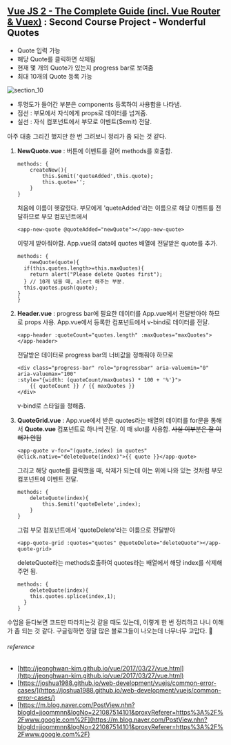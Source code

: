 ## [Vue JS 2 - The Complete Guide (incl. Vue Router & Vuex)](https://www.udemy.com/vuejs-2-the-complete-guide/) : Second Course Project - Wonderful Quotes

* Quote 입력 가능
* 해당 Quote를 클릭하면 삭제됨
* 현재 몇 개의 Quote가 있는지 progress bar로 보여줌
* 최대 10개의 Quote 등록 가능


![section_10](https://i.imgur.com/KaVx12G.png)


* 투명도가 들어간 부분은 components 등록하여 사용함을 나타냄.
* 점선 : 부모에서 자식에게 props로 데이터를 넘겨줌.
* 실선 : 자식 컴포넌트에서 부모로 이벤트($emit) 전달.

아주 대충 그리긴 했지만 한 번 그려보니 정리가 좀 되는 것 같다.


1. **NewQuote.vue** : 버튼에 이벤트를 걸어 methods를 호출함.

	```
	methods: {
		createNew(){
			this.$emit('quoteAdded',this.quote);
			this.quote='';
		}
	}
	``` 
	처음에 이름이 헷갈렸다. 부모에게 'queteAdded'라는 이름으로 해당 이벤트를 전달하므로 부모 컴포넌트에서
	```
	<app-new-quote @quoteAdded="newQuote"></app-new-quote>
	``` 
	이렇게 받아줘야함. App.vue의 data에 quotes 배열에 전달받은 quote를 추가.
	```
	methods: {
		newQuote(quote){
      if(this.quotes.length>=this.maxQuotes){
        return alert("Please delete Quotes first");
      } // 10개 넘을 때, alert 해주는 부분.
      this.quotes.push(quote);
    }
	}
	```

2. **Header.vue** : progress bar에 필요한 데이터를 App.vue에서 전달받아야 하므로 props 사용. App.vue에서 등록한 컴포넌트에서 v-bind로 데이터를 전달.
	```
	<app-header :quoteCount="quotes.length" :maxQuotes="maxQuotes"></app-header>
	```
	전달받은 데이터로 progress bar의 너비값을 정해줘야 하므로
	```
	<div class="progress-bar" role="progressbar" aria-valuemin="0" aria-valuemax="100"
	:style="{width: (quoteCount/maxQuotes) * 100 + '%'}">
		{{ quoteCount }} / {{ maxQuotes }}
	</div>
	```
	v-bind로 스타일을 정해줌.

3. **QuoteGrid.vue** : App.vue에서 받은 quotes라는 배열의 데이터를 for문을 통해서 **Quote.vue** 컴포넌트로 하나씩 전달. 이 때 slot를 사용함. ~~사실 이부분은 잘 이해가 안됨~~ 
	```
	<app-quote v-for="(quote,index) in quotes" @click.native="deleteQuote(index)">{{ quote }}</app-quote>
	```
	그리고 해당 quote를 클릭했을 때, 삭제가 되는데 이는 위에 나와 있는 것처럼 부모컴포넌트에 이벤트 전달.
	```
	methods: {
		deleteQuote(index){
			this.$emit('quoteDelete',index);
		}
	}
	```
	그럼 부모 컴포넌트에서 'quoteDelete'라는 이름으로 전달받아
	```
	<app-quote-grid :quotes="quotes" @quoteDelete="deleteQuote"></app-quote-grid>
	```
	deleteQuote라는 methods호출하여 quotes라는 배열에서 해당 index를 삭제해주면 됨.
	```
	methods: {
		deleteQuote(index){
	    this.quotes.splice(index,1);
	  }
	}
 	 ```



수업을 듣다보면 코드만 따라치는것 같을 때도 있는데, 이렇게 한 번 정리하고 나니 이해가 좀 되는 것 같다. 구글링하면 정말 많은 블로그들이 나오는데 너무너무 고맙다. :clap:


###### reference
* [http://jeonghwan-kim.github.io/vue/2017/03/27/vue.html](http://jeonghwan-kim.github.io/vue/2017/03/27/vue.html)
* [https://joshua1988.github.io/web-development/vuejs/common-error-cases/](https://joshua1988.github.io/web-development/vuejs/common-error-cases/)
* [https://m.blog.naver.com/PostView.nhn?blogId=jjoommnn&logNo=221087514101&proxyReferer=https%3A%2F%2Fwww.google.com%2F](https://m.blog.naver.com/PostView.nhn?blogId=jjoommnn&logNo=221087514101&proxyReferer=https%3A%2F%2Fwww.google.com%2F)
